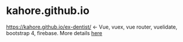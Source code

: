 # kahore.github.io
https://kahore.github.io/ex-dentist/ <- Vue, vuex, vue router, vuelidate, bootstrap 4, firebase. More details [here](https://github.com/Kahore/ex-dentist)
